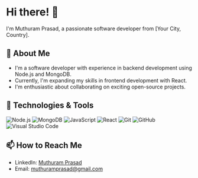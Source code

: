 # Hi there! 👋

I'm Muthuram Prasad, a passionate software developer from [Your City, Country].

## 🚀 About Me
- I'm a software developer with experience in backend development using Node.js and MongoDB.
- Currently, I'm expanding my skills in frontend development with React.
- I'm enthusiastic about collaborating on exciting open-source projects.

## 🔧 Technologies & Tools
![Node.js](https://img.shields.io/badge/-Node.js-339933?style=flat-square&logo=Node.js&logoColor=white)
![MongoDB](https://img.shields.io/badge/-MongoDB-47A248?style=flat-square&logo=MongoDB&logoColor=white)
![JavaScript](https://img.shields.io/badge/-JavaScript-F7DF1E?style=flat-square&logo=JavaScript&logoColor=black)
![React](https://img.shields.io/badge/-React-61DAFB?style=flat-square&logo=React&logoColor=black)
![Git](https://img.shields.io/badge/-Git-F05032?style=flat-square&logo=Git&logoColor=white)
![GitHub](https://img.shields.io/badge/-GitHub-181717?style=flat-square&logo=GitHub&logoColor=white)
![Visual Studio Code](https://img.shields.io/badge/-Visual%20Studio%20Code-007ACC?style=flat-square&logo=Visual%20Studio%20Code&logoColor=white)

## 📫 How to Reach Me
- LinkedIn: [Muthuram Prasad]([www.linkedin.com/in/muthuram-prasad-2650a9119](https://www.linkedin.com/in/muthuram-prasad-2650a9119/)https://www.linkedin.com/in/muthuram-prasad-2650a9119/)
- Email: muthuramprasad@gmail.com
